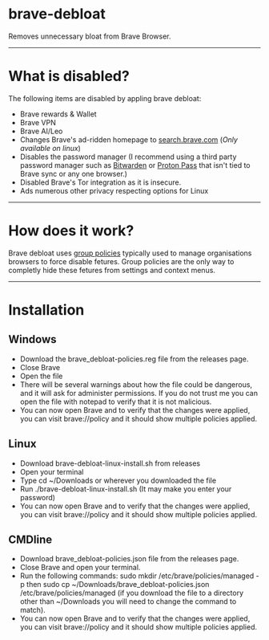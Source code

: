 # brave-debloat
Removes unnecessary bloat from Brave Browser.

-------

# What is disabled?

The following items are disabled by appling brave debloat:

* Brave rewards & Wallet
* Brave VPN
* Brave AI/Leo
* Changes Brave's ad-ridden homepage to [search.brave.com](https://search.brave.com) (*Only available on linux*)
* Disables the password manager (I recommend using a third party password manager such as [Bitwarden](https://bitwarden.com) or [Proton Pass](https://proton.me/pass) that isn't tied to Brave sync or any one browser.)
* Disabled Brave's Tor integration as it is insecure.
* Ads numerous other privacy respecting options for Linux

-------

# How does it work?

Brave debloat uses [group policies](https://support.brave.com/hc/en-us/articles/360039248271-Group-Policy) typically used to manage organisations browsers to force disable fetures. Group policies are the only way to completly hide these fetures from settings and context menus.

-------

# Installation
## Windows
* Download the brave_debloat-policies.reg file from the releases page.
* Close Brave
* Open the file
* There will be several warnings about how the file could be dangerous, and it will ask for administer permissions. If you do not trust me you can open the file with notepad to verify that it is not malicious.
* You can now open Brave and to verify that the changes were applied, you can visit brave://policy and it should show multiple policies applied.

## Linux
* Download brave-debloat-linux-install.sh from releases
* Open your terminal
* Type cd ~/Downloads or wherever you downloaded the file
* Run ./brave-debloat-linux-install.sh (It may make you enter your password)
* You can now open Brave and to verify that the changes were applied, you can visit brave://policy and it should show multiple policies applied.

## CMDline
* Download brave_debloat-policies.json file from the releases page.
* Close Brave and open your terminal.
* Run the following commands: sudo mkdir /etc/brave/policies/managed -p then sudo cp ~/Downloads/brave_debloat-policies.json /etc/brave/policies/managed (if you download the file to a directory other than ~/Downloads you will need to change the command to match).
* You can now open Brave and to verify that the changes were applied, you can visit brave://policy and it should show multiple policies applied.
